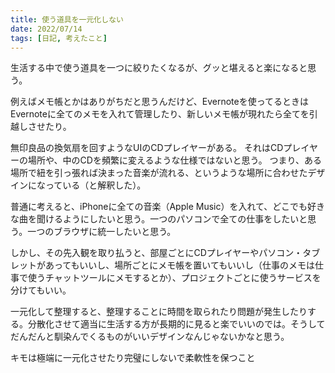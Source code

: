 ```yaml
---
title: 使う道具を一元化しない
date: 2022/07/14
tags: [日記, 考えたこと]
---
```


生活する中で使う道具を一つに絞りたくなるが、グッと堪えると楽になると思う。

<!--more-->

例えばメモ帳とかはありがちだと思うんだけど、Evernoteを使ってるときはEvernoteに全てのメモを入れて管理したり、新しいメモ帳が現れたら全てを引越しさせたり。

無印良品の換気扇を回すようなUIのCDプレイヤーがある。
それはCDプレイヤーの場所や、中のCDを頻繁に変えるような仕様ではないと思う。
つまり、ある場所で紐を引っ張れば決まった音楽が流れる、というような場所に合わせたデザインになっている（と解釈した）。

普通に考えると、iPhoneに全ての音楽（Apple Music）を入れて、どこでも好きな曲を聞けるようにしたいと思う。一つのパソコンで全ての仕事をしたいと思う。一つのブラウザに統一したいと思う。

しかし、その先入観を取り払うと、部屋ごとにCDプレイヤーやパソコン・タブレットがあってもいいし、場所ごとにメモ帳を置いてもいいし（仕事のメモは仕事で使うチャットツールにメモするとか）、プロジェクトごとに使うサービスを分けてもいい。

一元化して整理すると、整理することに時間を取られたり問題が発生したりする。分散化させて適当に生活する方が長期的に見ると楽でいいのでは。そうしてだんだんと馴染んでくるものがいいデザインなんじゃないかなと思う。

キモは極端に一元化させたり完璧にしないで柔軟性を保つこと
